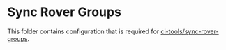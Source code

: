 # Sync Rover Groups
This folder contains configuration that is required for [ci-tools/sync-rover-groups](https://github.com/openshift/ci-tools/tree/main/cmd/sync-rover-groups).
